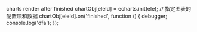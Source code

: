 charts render after finished
chartObj[eleId] = echarts.init(ele); // 指定图表的配置项和数据
chartObj[eleId].on('finished', function () {
    debugger;
    console.log('dfa');
});